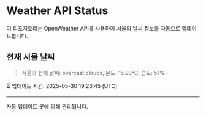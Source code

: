 
# Weather API Status

이 리포지토리는 OpenWeather API를 사용하여 서울의 날씨 정보를 자동으로 업데이트합니다.

## 현재 서울 날씨
> 서울의 현재 날씨: overcast clouds, 온도: 15.93°C, 습도: 51%

⏳ 업데이트 시간: 2025-05-30 19:23:45 (UTC)

---
자동 업데이트 봇에 의해 관리됩니다.
